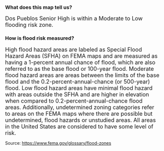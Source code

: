 ### What does this map tell us?
<span style="font-size:18px;">Dos Pueblos Senior High is within a Moderate to Low flooding risk zone.</span>

### How is flood risk measured?
<span style="font-size:18px;">High flood hazard areas are labeled as Special Flood Hazard Areas (SFHA) on FEMA maps and are measured as having a 1-percent annual chance of flood, which are also referred to as the base flood or 100-year flood. Moderate flood hazard areas are areas between the limits of the base flood and the 0.2-percent-annual-chance (or 500-year) flood. Low flood hazard areas have minimal flood hazard with areas outside the SFHA and are higher in elevation when compared to 0.2-percent-annual-chance flood areas. Additionally, undetermined zoning categories refer to areas on the FEMA maps where there are possible but undetermined, flood hazards or unstudied areas. All areas in the United States are considered to have some level of risk.</span>

Source: https://www.fema.gov/glossary/flood-zones 
